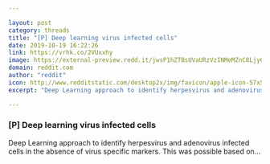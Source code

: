 ```yaml
---

layout: post
category: threads
title: "[P] Deep learning virus infected cells"
date: 2019-10-19 16:22:26
link: https://vrhk.co/2VUxxhy
image: https://external-preview.redd.it/jwsP1hZTBsUVaURzVzINMeMZnC8Ljy6Sb49Std-xeqk.jpg?width=480&height=251.308900524&auto=webp&s=f0ae0787fed463329f9b094693273cd7b22ae5ac
domain: reddit.com
author: "reddit"
icon: http://www.redditstatic.com/desktop2x/img/favicon/apple-icon-57x57.png
excerpt: "Deep Learning approach to identify herpesvirus and adenovirus infected cells in the absence of virus specific markers. This was possible based on..."

---
```


### [P] Deep learning virus infected cells

Deep Learning approach to identify herpesvirus and adenovirus infected cells in the absence of virus specific markers. This was possible based on...